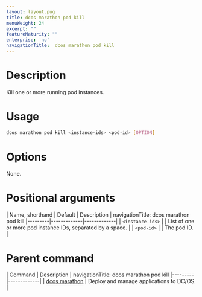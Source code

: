 ```yaml
---
layout: layout.pug
title: dcos marathon pod kill
menuWeight: 24
excerpt: ""
featureMaturity: ""
enterprise: 'no'
navigationTitle:  dcos marathon pod kill
---
```


<!-- This source repo for this topic is https://github.com/dcos/dcos-docs -->


# Description
Kill one or more running pod instances.

# Usage

```bash
dcos marathon pod kill <instance-ids> <pod-id> [OPTION]
```

# Options

None.

# Positional arguments

| Name, shorthand | Default | Description |
navigationTitle:  dcos marathon pod kill
|---------|-------------|-------------|
| `<instance-ids>`   |             | List of one or more pod instance IDs, separated by a space. |
| `<pod-id>`   |             | The pod ID. |

# Parent command

| Command | Description |
navigationTitle:  dcos marathon pod kill
|---------|-------------|
| [dcos marathon](/1.9/cli/command-reference/dcos-marathon/) | Deploy and manage applications to DC/OS. |

<!-- # Examples -->
